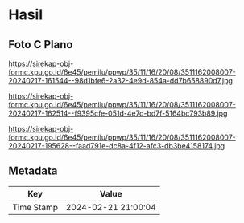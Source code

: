 # Hasil

## Foto C Plano

https://sirekap-obj-formc.kpu.go.id/6e45/pemilu/ppwp/35/11/16/20/08/3511162008007-20240217-161544--98d1bfe6-2a32-4e9d-854a-dd7b658890d7.jpg

https://sirekap-obj-formc.kpu.go.id/6e45/pemilu/ppwp/35/11/16/20/08/3511162008007-20240217-162514--f9395cfe-051d-4e7d-bd7f-5164bc793b89.jpg

https://sirekap-obj-formc.kpu.go.id/6e45/pemilu/ppwp/35/11/16/20/08/3511162008007-20240217-195628--faad791e-dc8a-4f12-afc3-db3be4158174.jpg


## Metadata

| Key        | Value               |
| ---------- | ------------------- |
| Time Stamp | 2024-02-21 21:00:04 |



